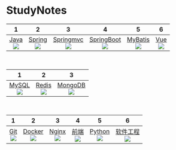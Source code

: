 # StudyNotes

|              1              |              2              |              3              |              4              |              5              |             6             |
| :--------------------------: | :-----------------------: | :--------------------: | :--: | :---------------------------: | :---------------------------: |
|[Java](#tree/master/java)<br>![](https://img.shields.io/badge/%20-007396.svg?style=plastic&logo=java) |[Spring](/tree/master/Spring)<br>![](https://img.shields.io/badge/%20-6DB33F.svg?style=plastic&logo=spring) |[Springmvc](/tree/master/SpringMVC)<br>![](https://img.shields.io/badge/SpringMVC-6DB33F.svg?style=plastic) |[SpringBoot](/tree/master/SpringBoot)<br>![](https://img.shields.io/badge/SpringBoot-6DB33F.svg?style=plastic) |[MyBatis](./MyBatis/README.md)<br>![](https://img.shields.io/badge/Mybatis-3776AB.svg?style=plastic) | [Vue](/tree/master/vue)<br>![](https://img.shields.io/badge/%20-FFFFFF.svg?style=plastic&logo=vue.js) |

<br>

|                              1                               |                              2                               |                              3                               |
| :----------------------------------------------------------: | :----------------------------------------------------------: | :----------------------------------------------------------: |
| [MySQL](./MySQL/README.md)<br/>![](https://img.shields.io/badge/%20-FFFFFF.svg?style=plastic&logo=mysql) | [Redis](./Redis/README.md)<br/>![](https://img.shields.io/badge/%20-FFFFFF.svg?style=plastic&logo=redis) | [MongoDB](./MongoDB/README.md)<br/>![](https://img.shields.io/badge/%20-FFFFFF.svg?style=plastic&logo=mongodb) |

<br>

|                              1                               |                              2                               |                              3                               |                              4                               |                              5                               |                              6                               |
| :----------------------------------------------------------: | :----------------------------------------------------------: | :----------------------------------------------------------: | :----------------------------------------------------------: | :----------------------------------------------------------: | :----------------------------------------------------------: |
| [Git](./Git/README.md) <br>![](https://img.shields.io/badge/%20-FFFFFF.svg?style=plastic&logo=git) | [Docker](./Docker/README.md)<br>![](https://img.shields.io/badge/%20-FFFFFF.svg?style=plastic&logo=docker) | [Nginx](./Nginx/README.md)<br>![](https://img.shields.io/badge/%20-FFFFFF.svg?style=plastic&logo=nginx) | [前端](/tree/master/前端)<br>![](https://img.shields.io/badge/Front%20End-3776AB.svg?style=plastic) | [Python](/tree/master/python)<br>![](https://img.shields.io/badge/%20-FFFFFF.svg?style=plastic&logo=python) | [软件工程](./软件工程/软件工程.md)<br>![](https://img.shields.io/badge/%E8%BD%AF%E4%BB%B6%E5%B7%A5%E7%A8%8B-000000.svg?style=plastic) |

